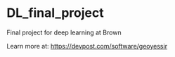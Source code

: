 # DL_final_project
Final project for deep learning at Brown

Learn more at:
https://devpost.com/software/geoyessir
